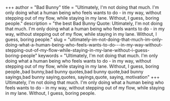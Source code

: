 +++
author = "Bad Bunny"
title = "Ultimately, I'm not doing that much. I'm only doing what a human being who feels wants to do - in my way, without stepping out of my flow, while staying in my lane. Without, I guess, boring people."
description = "the best Bad Bunny Quote: Ultimately, I'm not doing that much. I'm only doing what a human being who feels wants to do - in my way, without stepping out of my flow, while staying in my lane. Without, I guess, boring people."
slug = "ultimately-im-not-doing-that-much-im-only-doing-what-a-human-being-who-feels-wants-to-do---in-my-way-without-stepping-out-of-my-flow-while-staying-in-my-lane-without-i-guess-boring-people"
keywords = "Ultimately, I'm not doing that much. I'm only doing what a human being who feels wants to do - in my way, without stepping out of my flow, while staying in my lane. Without, I guess, boring people.,bad bunny,bad bunny quotes,bad bunny quote,bad bunny sayings,bad bunny saying,quotes, sayings,quote, saying, motivation"
+++
Ultimately, I'm not doing that much. I'm only doing what a human being who feels wants to do - in my way, without stepping out of my flow, while staying in my lane. Without, I guess, boring people.
